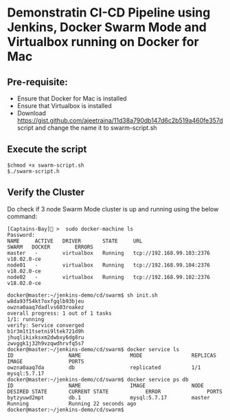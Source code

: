 # Demonstratin CI-CD Pipeline using Jenkins, Docker Swarm Mode and Virtualbox running on Docker for Mac

## Pre-requisite:

- Ensure that Docker for Mac is installed
- Ensure that Virtualbox is installed
- Download https://gist.github.com/ajeetraina/11d38a790db147d6c2b519a460fe357d script and change the name it to swarm-script.sh

## Execute the script

```
$chmod +x swarm-script.sh
$./swarm-script.h
```

## Verify the Cluster

Do check if 3 node Swarm Mode cluster is up and running using the below command:



```
[Captains-Bay]🚩 >  sudo docker-machine ls
Password:
NAME     ACTIVE   DRIVER       STATE     URL                         SWARM   DOCKER        ERRORS
master   -        virtualbox   Running   tcp://192.168.99.103:2376           v18.02.0-ce
node01   -        virtualbox   Running   tcp://192.168.99.104:2376           v18.02.0-ce
node02   -        virtualbox   Running   tcp://192.168.99.102:2376           v18.02.0-ce
```

```
docker@master:~/jenkins-demo/cd/swarm$ sh init.sh
w8da93f54kt7oxfgqlb93bjeu
owzna0aaq7dadlvs603roakez
overall progress: 1 out of 1 tasks
1/1: running
verify: Service converged
b1r3m1t1tsetni9ltek721d9h
jhuqlikixksxm2dwbxy6dg8ru
zwvggk1j32h9vzqwdhrvfq5s7
docker@master:~/jenkins-demo/cd/swarm$ docker service ls
ID                  NAME                MODE                REPLICAS            IMAGE               PORTS
owzna0aaq7da        db                  replicated          1/1                 mysql:5.7.17
docker@master:~/jenkins-demo/cd/swarm$ docker service ps db
ID                  NAME                IMAGE               NODE                DESIRED STATE       CURRENT STATE            ERROR               PORTS
bytzyuwd2mpt        db.1                mysql:5.7.17        master              Running             Running 22 seconds ago
docker@master:~/jenkins-demo/cd/swarm$
```
